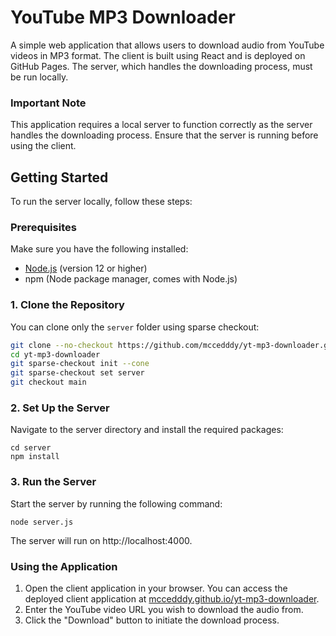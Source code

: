 # YouTube MP3 Downloader

A simple web application that allows users to download audio from YouTube videos in MP3 format. The client is built using React and is deployed on GitHub Pages. The server, which handles the downloading process, must be run locally.

### Important Note

This application requires a local server to function correctly as the server handles the downloading process. Ensure that the server is running before using the client.

## Getting Started

To run the server locally, follow these steps:

### Prerequisites

Make sure you have the following installed:

- [Node.js](https://nodejs.org/) (version 12 or higher)
- npm (Node package manager, comes with Node.js)

### 1. Clone the Repository

You can clone only the `server` folder using sparse checkout:

```bash
git clone --no-checkout https://github.com/mccedddy/yt-mp3-downloader.git
cd yt-mp3-downloader
git sparse-checkout init --cone
git sparse-checkout set server
git checkout main
```

### 2. Set Up the Server

Navigate to the server directory and install the required packages:

```
cd server
npm install
```
### 3. Run the Server

Start the server by running the following command:

```
node server.js
```

The server will run on http://localhost:4000.

### Using the Application

1. Open the client application in your browser. You can access the deployed client application at [mccedddy.github.io/yt-mp3-downloader](https://mccedddy.github.io/yt-mp3-downloader).
2. Enter the YouTube video URL you wish to download the audio from.
3. Click the "Download" button to initiate the download process.
